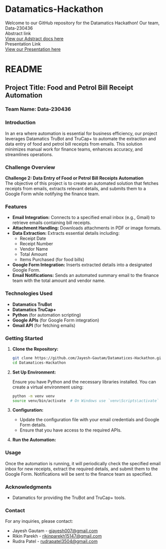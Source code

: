 # Datamatics-Hackathon
Welcome to our GitHub repository for the Datamatics Hackathon! Our team, Data-230436 <br>
Abstract link <br>
<a href="https://docs.google.com/document/d/19hTVhBYeigyJipx1aSyMdLJ4-iB6i5YHxcwOvlFdohM/edit?tab=t.0#heading=h.20uumv1sk84i">View our Adstract docs here</a> <br>
Presentation Link <br>
<a href="https://www.canva.com/design/DAGS6aQkviE/bO5Z2RO3K-RzjhwpSEqiVQ/edit?utm_content=DAGS6aQkviE&utm_campaign=designshare&utm_medium=link2&utm_source=sharebutton">View our Presentation here</a>
# README

## Project Title: Food and Petrol Bill Receipt Automation

### Team Name:  Data-230436

### Introduction

In an era where automation is essential for business efficiency, our project leverages Datamatics TruBot and TruCap+ to automate the extraction and data entry of food and petrol bill receipts from emails. This solution minimizes manual work for finance teams, enhances accuracy, and streamlines operations.

### Challenge Overview

**Challenge 2: Data Entry of Food or Petrol Bill Receipts Automation**  
The objective of this project is to create an automated solution that fetches receipts from emails, extracts relevant details, and submits them to a Google Form while notifying the finance team.

### Features

- **Email Integration:** Connects to a specified email inbox (e.g., Gmail) to retrieve emails containing bill receipts.
- **Attachment Handling:** Downloads attachments in PDF or image formats.
- **Data Extraction:** Extracts essential details including:
  - Receipt Date
  - Receipt Number
  - Vendor Name
  - Total Amount
  - Items Purchased (for food bills)
- **Google Form Integration:** Inserts extracted details into a designated Google Form.
- **Email Notifications:** Sends an automated summary email to the finance team with the total amount and vendor name.

### Technologies Used

- **Datamatics TruBot**
- **Datamatics TruCap+**
- **Python** (for automation scripting)
- **Google APIs** (for Google Form integration)
- **Gmail API** (for fetching emails)

### Getting Started

1. **Clone the Repository:**

   ```bash
   git clone https://github.com/Jayesh-Gautam/Datamatices-Hackathon.git
   cd Datamatices-Hackathon
   ```

2. **Set Up Environment:**

   Ensure you have Python and the necessary libraries installed. You can create a virtual environment using:

   ```bash
   python -m venv venv
   source venv/bin/activate  # On Windows use `venv\Scripts\activate`
   ```

3. **Configuration:**

   - Update the configuration file with your email credentials and Google Form details.
   - Ensure that you have access to the required APIs.

4. **Run the Automation:**

### Usage

Once the automation is running, it will periodically check the specified email inbox for new receipts, extract the required details, and submit them to the Google Form. Notifications will be sent to the finance team as specified.

### Acknowledgments

- Datamatics for providing the TruBot and TruCap+ tools.

### Contact

For any inquiries, please contact:
- Jayesh Gautam - gjayesh007@gmail.com
- Rikin Parekh - rikinparekh15147@gmail.com
- Rudra Patel - rudrapatel3504@gmail.com
